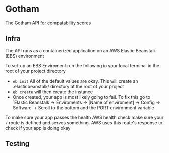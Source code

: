 # Gotham
The Gotham API for compatability scores

## Infra
The API runs as a containerized application on an AWS Elastic Beanstalk (EBS) environment

To set-up an EBS Enviroment run the following in your local terminal in the root of your project directory
* `eb init` All of the default values are okay. This will create an .elasticbeanstalk/ directory at the root of your project
* `eb create` will then create the instance
* Once created, your app is most likely going to fail. To fix this go to `Elastic Beanstalk -> Enviroments -> [Name of enviroment] -> Config -> Software -> Scroll to the bottom and the PORT environment variable

To make sure your app passes the health AWS health check make sure your `/` route is defined and serves something. AWS uses this route's response to check if your app is doing okay

## Testing